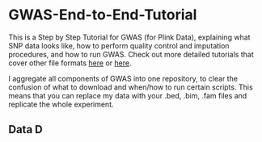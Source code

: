 # GWAS-End-to-End-Tutorial
This is a Step by Step Tutorial for GWAS (for Plink Data), explaining what SNP data looks like, how to perform quality control and imputation procedures, and how to run GWAS.
Check out more detailed tutorials that cover other file formats [here](https://cloufield.github.io/GWASTutorial) or [here](https://pmc.ncbi.nlm.nih.gov/articles/PMC6001694/). 

I aggregate all components of GWAS into one repository, to clear the confusion of what to download and when/how to run certain scripts. This means that you can replace my data with your .bed, .bim, .fam files and replicate the whole experiment. 

## Data D

